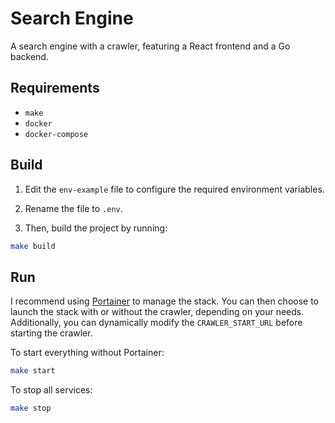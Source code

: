 # Search Engine

A search engine with a crawler, featuring a React frontend and a Go backend.

## Requirements
- `make`
- `docker`
- `docker-compose`

## Build
1. Edit the `env-example` file to configure the required environment variables.  
2. Rename the file to `.env`.  

3. Then, build the project by running:  
```bash
make build
```

## Run
I recommend using [Portainer](https://github.com/portainer/portainer) to manage the stack. You can then choose to launch the stack with or without the crawler, depending on your needs. Additionally, you can dynamically modify the `CRAWLER_START_URL` before starting the crawler.  

To start everything without Portainer:  
```bash
make start
```

To stop all services:  
```bash
make stop
```